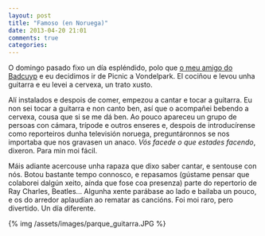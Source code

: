 ```yaml
---
layout: post
title: "Famoso (en Noruega)"
date: 2013-04-20 21:01
comments: true
categories: 
---
```


O domingo pasado fixo un día espléndido, polo que [o meu amigo do Badcuyp](http://blog.victorpena.es/2013/02/05/2013/) e eu decidimos ir de Picnic a Vondelpark. El cociñou e levou unha guitarra e eu levei a cervexa, un trato xusto.

Alí instalados e despois de comer, empezou a cantar e tocar a guitarra. Eu non sei tocar a guitarra e non canto ben, así que o acompañei bebendo a cervexa, cousa que si se me dá ben. Ao pouco apareceu un grupo de persoas con cámara, trípode e outros enseres e, despois de introducírense como reporteiros dunha televisión noruega, preguntáronnos se nos importaba que nos gravasen un anaco. _Vós facede o que estades facendo_, dixeron. Para min moi fácil.

Máis adiante acercouse unha rapaza que dixo saber cantar, e sentouse con nós. Botou bastante tempo connosco, e repasamos (gústame pensar que colaborei dalgún xeito, aínda que fose coa presenza) parte do repertorio de Ray Charles, Beatles... Algunha xente parábase ao lado e bailaba un pouco, e os do arredor aplaudían ao rematar as cancións. Foi moi raro, pero divertido. Un día diferente.

{% img /assets/images/parque_guitarra.JPG %}

